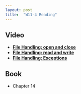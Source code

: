 ```yaml
---
layout: post
title:  "W11-4 Reading"
---
```


## Video
- **[File Handling: open and close](https://www.youtube.com/watch?v=8yEPO1SWEqM)**
- **[File Handling: read and write](https://www.youtube.com/watch?v=c9VooAIUNUo)**
- **[File Handling: Exceptions](https://www.youtube.com/watch?v=GhqxiaVYtY4)**  


## Book 
- Chapter 14 

